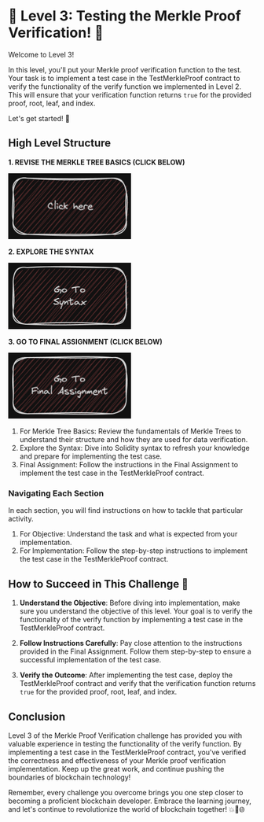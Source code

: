 # 🚀 Level 3: Testing the Merkle Proof Verification! 🌟

Welcome to Level 3!

In this level, you'll put your Merkle proof verification function to the test. Your task is to implement a test case in the TestMerkleProof contract to verify the functionality of the verify function we implemented in Level 2. This will ensure that your verification function returns `true` for the provided proof, root, leaf, and index.

Let's get started! 💪

## High Level Structure

**1. REVISE THE MERKLE TREE BASICS (CLICK BELOW)**

[<img alt="start here" width="250px" src="../images/clickHere.png" />](../Level-1/MerkleTree-guide.md)

**2. EXPLORE THE SYNTAX**

[<img alt="start here" width="250px" src="../images/syntax.png" />](./Syntax.md)

**3. GO TO FINAL ASSIGNMENT (CLICK BELOW)**

[<img alt="start here" width="250px" src="../images/finalAssignment.png" />](./Assignment/Readme.md)

1. For Merkle Tree Basics: Review the fundamentals of Merkle Trees to understand their structure and how they are used for data verification.
2. Explore the Syntax: Dive into Solidity syntax to refresh your knowledge and prepare for implementing the test case.
3. Final Assignment: Follow the instructions in the Final Assignment to implement the test case in the TestMerkleProof contract.

### Navigating Each Section

In each section, you will find instructions on how to tackle that particular activity.

1. For Objective: Understand the task and what is expected from your implementation.
2. For Implementation: Follow the step-by-step instructions to implement the test case in the TestMerkleProof contract.

## How to Succeed in This Challenge 🌟

1. **Understand the Objective**: Before diving into implementation, make sure you understand the objective of this level. Your goal is to verify the functionality of the verify function by implementing a test case in the TestMerkleProof contract.

2. **Follow Instructions Carefully**: Pay close attention to the instructions provided in the Final Assignment. Follow them step-by-step to ensure a successful implementation of the test case.

3. **Verify the Outcome**: After implementing the test case, deploy the TestMerkleProof contract and verify that the verification function returns `true` for the provided proof, root, leaf, and index.

## Conclusion

Level 3 of the Merkle Proof Verification challenge has provided you with valuable experience in testing the functionality of the verify function. By implementing a test case in the TestMerkleProof contract, you've verified the correctness and effectiveness of your Merkle proof verification implementation. Keep up the great work, and continue pushing the boundaries of blockchain technology!

Remember, every challenge you overcome brings you one step closer to becoming a proficient blockchain developer. Embrace the learning journey, and let's continue to revolutionize the world of blockchain together! 💥🔗🌐
